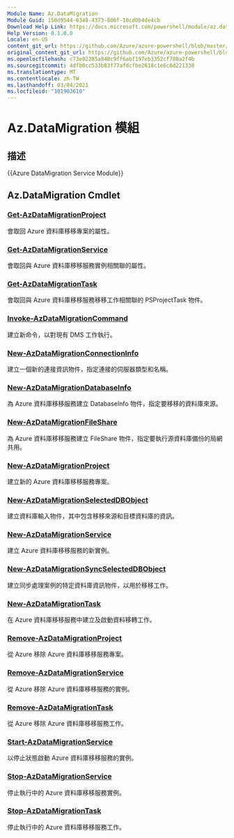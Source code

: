 ```yaml
---
Module Name: Az.DataMigration
Module Guid: 150d9544-6348-4373-806f-10cd0b4de4cb
Download Help Link: https://docs.microsoft.com/powershell/module/az.datamigration
Help Version: 0.1.0.0
Locale: en-US
content_git_url: https://github.com/Azure/azure-powershell/blob/master/src/DataMigration/DataMigration/help/Az.DataMigration.md
original_content_git_url: https://github.com/Azure/azure-powershell/blob/master/src/DataMigration/DataMigration/help/Az.DataMigration.md
ms.openlocfilehash: c73e82285a848c9ff6abf197eb3352cf708a2f4b
ms.sourcegitcommit: 4dfb0cc533b83f77afdcfbe2618c1e6c8d221330
ms.translationtype: MT
ms.contentlocale: zh-TW
ms.lasthandoff: 03/04/2021
ms.locfileid: "101903610"
---
```

# Az.DataMigration 模組
## 描述
{{Azure DataMigration Service Module}}

## Az.DataMigration Cmdlet
### [Get-AzDataMigrationProject](Get-AzDataMigrationProject.md)
會取回 Azure 資料庫移移專案的屬性。

### [Get-AzDataMigrationService](Get-AzDataMigrationService.md)
會取回與 Azure 資料庫移移服務實例相關聯的屬性。 

### [Get-AzDataMigrationTask](Get-AzDataMigrationTask.md)
會取回與 Azure 資料庫移移服務移移工作相關聯的 PSProjectTask 物件。

### [Invoke-AzDataMigrationCommand](Invoke-AzDataMigrationCommand.md)
建立新命令，以對現有 DMS 工作執行。

### [New-AzDataMigrationConnectionInfo](New-AzDataMigrationConnectionInfo.md)
建立一個新的連接資訊物件，指定連接的伺服器類型和名稱。

### [New-AzDataMigrationDatabaseInfo](New-AzDataMigrationDatabaseInfo.md)
為 Azure 資料庫移移服務建立 DatabaseInfo 物件，指定要移移的資料庫來源。

### [New-AzDataMigrationFileShare](New-AzDataMigrationFileShare.md)
為 Azure 資料庫移移服務建立 FileShare 物件，指定要執行源資料庫備份的局網共用。

### [New-AzDataMigrationProject](New-AzDataMigrationProject.md)
建立新的 Azure 資料庫移移服務專案。

### [New-AzDataMigrationSelectedDBObject](New-AzDataMigrationSelectedDBObject.md)
建立資料庫輸入物件，其中包含移移來源和目標資料庫的資訊。

### [New-AzDataMigrationService](New-AzDataMigrationService.md)
建立 Azure 資料庫移移服務的新實例。

### [New-AzDataMigrationSyncSelectedDBObject](New-AzDataMigrationSyncSelectedDBObject.md)
建立同步處理案例的特定資料庫資訊物件，以用於移移工作。

### [New-AzDataMigrationTask](New-AzDataMigrationTask.md)
在 Azure 資料庫移移服務中建立及啟動資料移轉工作。

### [Remove-AzDataMigrationProject](Remove-AzDataMigrationProject.md)
從 Azure 移除 Azure 資料庫移移服務專案。

### [Remove-AzDataMigrationService](Remove-AzDataMigrationService.md)
從 Azure 移除 Azure 資料庫移移服務的實例。

### [Remove-AzDataMigrationTask](Remove-AzDataMigrationTask.md)
從 Azure 移除 Azure 資料庫移移服務工作。

### [Start-AzDataMigrationService](Start-AzDataMigrationService.md)
以停止狀態啟動 Azure 資料庫移移服務的實例。 

### [Stop-AzDataMigrationService](Stop-AzDataMigrationService.md)
停止執行中的 Azure 資料庫移移服務實例。

### [Stop-AzDataMigrationTask](Stop-AzDataMigrationTask.md)
停止執行中的 Azure 資料庫移移服務工作。

